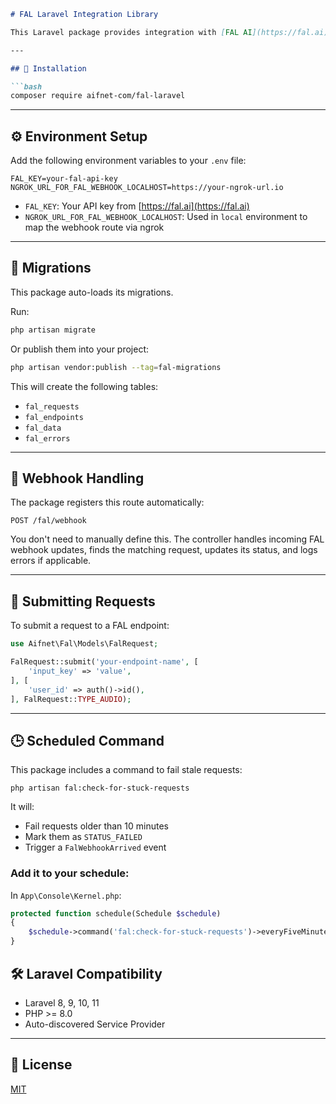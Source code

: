 ```md
# FAL Laravel Integration Library

This Laravel package provides integration with [FAL AI](https://fal.ai) via queue-based endpoint execution, webhook handling, error tracking, and request management.

---

## 🚀 Installation

```bash
composer require aifnet-com/fal-laravel
```

---

## ⚙️ Environment Setup

Add the following environment variables to your `.env` file:

```env
FAL_KEY=your-fal-api-key
NGROK_URL_FOR_FAL_WEBHOOK_LOCALHOST=https://your-ngrok-url.io
```

- `FAL_KEY`: Your API key from [https://fal.ai](https://fal.ai)
- `NGROK_URL_FOR_FAL_WEBHOOK_LOCALHOST`: Used in `local` environment to map the webhook route via ngrok

---

## 🧱 Migrations

This package auto-loads its migrations.

Run:

```bash
php artisan migrate
```

Or publish them into your project:

```bash
php artisan vendor:publish --tag=fal-migrations
```

This will create the following tables:
- `fal_requests`
- `fal_endpoints`
- `fal_data`
- `fal_errors`

---

## 📡 Webhook Handling

The package registers this route automatically:

```http
POST /fal/webhook
```

You don't need to manually define this. The controller handles incoming FAL webhook updates, finds the matching request, updates its status, and logs errors if applicable.

---

## 🧠 Submitting Requests

To submit a request to a FAL endpoint:

```php
use Aifnet\Fal\Models\FalRequest;

FalRequest::submit('your-endpoint-name', [
    'input_key' => 'value',
], [
    'user_id' => auth()->id(),
], FalRequest::TYPE_AUDIO);
```

---

## 🕒 Scheduled Command

This package includes a command to fail stale requests:

```
php artisan fal:check-for-stuck-requests
```

It will:
- Fail requests older than 10 minutes
- Mark them as `STATUS_FAILED`
- Trigger a `FalWebhookArrived` event

### Add it to your schedule:

In `App\Console\Kernel.php`:

```php
protected function schedule(Schedule $schedule)
{
    $schedule->command('fal:check-for-stuck-requests')->everyFiveMinutes();
}
```

## 🛠 Laravel Compatibility

- Laravel 8, 9, 10, 11
- PHP >= 8.0
- Auto-discovered Service Provider

---

## 📄 License

[MIT](LICENSE)